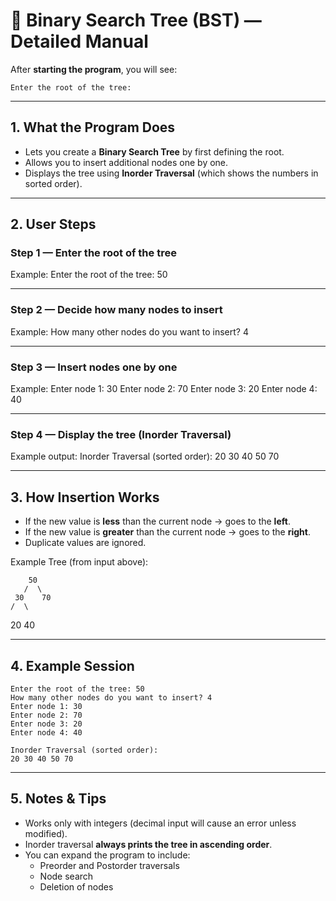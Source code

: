 # 🌳 Binary Search Tree (BST) — Detailed Manual

After **starting the program**, you will see:

    Enter the root of the tree:

---

## 1. What the Program Does
- Lets you create a **Binary Search Tree** by first defining the root.
- Allows you to insert additional nodes one by one.
- Displays the tree using **Inorder Traversal** (which shows the numbers in sorted order).

---

## 2. User Steps

### Step 1 — Enter the root of the tree
Example:
    Enter the root of the tree: 50

---

### Step 2 — Decide how many nodes to insert
Example:
    How many other nodes do you want to insert? 4

---

### Step 3 — Insert nodes one by one
Example:
    Enter node 1: 30
    Enter node 2: 70
    Enter node 3: 20
    Enter node 4: 40

---

### Step 4 — Display the tree (Inorder Traversal)
Example output:
    Inorder Traversal (sorted order):
    20 30 40 50 70

---

## 3. How Insertion Works
- If the new value is **less** than the current node → goes to the **left**.
- If the new value is **greater** than the current node → goes to the **right**.
- Duplicate values are ignored.

Example Tree (from input above):

        50
       /  \
     30    70
    /  \
  20    40

---

## 4. Example Session

    Enter the root of the tree: 50
    How many other nodes do you want to insert? 4
    Enter node 1: 30
    Enter node 2: 70
    Enter node 3: 20
    Enter node 4: 40

    Inorder Traversal (sorted order):
    20 30 40 50 70

---

## 5. Notes & Tips
- Works only with integers (decimal input will cause an error unless modified).
- Inorder traversal **always prints the tree in ascending order**.
- You can expand the program to include:
  - Preorder and Postorder traversals
  - Node search
  - Deletion of nodes
